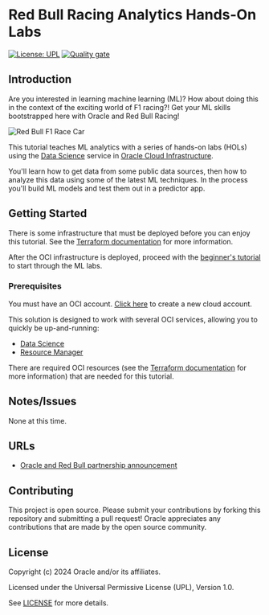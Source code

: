 # Red Bull Racing Analytics Hands-On Labs

[![License: UPL](https://img.shields.io/badge/license-UPL-green)](https://img.shields.io/badge/license-UPL-green) [![Quality gate](https://sonarcloud.io/api/project_badges/quality_gate?project=oracle-devrel_redbull-analytics-hol)](https://sonarcloud.io/dashboard?id=oracle-devrel_redbull-analytics-hol)

## Introduction

Are you interested in learning machine learning (ML)?  How about doing this in the context of the exciting world of F1 racing?!  Get your ML skills bootstrapped here with Oracle and Red Bull Racing!

![Red Bull F1 Race Car](./docs/SI202105091303_hires_jpeg_24bit_rgb.jpg)

This tutorial teaches ML analytics with a series of hands-on labs (HOLs) using the [Data Science](https://docs.oracle.com/en-us/iaas/data-science/using/data-science.htm) service in [Oracle Cloud Infrastructure](https://cloud.oracle.com/).

You'll learn how to get data from some public data sources, then how to analyze this data using some of the latest ML techniques. In the process you'll build ML models and test them out in a predictor app.

## Getting Started

There is some infrastructure that must be deployed before you can enjoy this tutorial.  See the [Terraform documentation](./terraform/README.md) for more information.

After the OCI infrastructure is deployed, proceed with the [beginner's tutorial](./beginners/README.md) to start through the ML labs.

### Prerequisites

You must have an OCI account.  [Click here](https://www.oracle.com/cloud/free/?source=:ow:o:s:nav::DevoGetStarted&intcmp=:ow:o:s:nav::DevoGetStarted) to create a new cloud account.

This solution is designed to work with several OCI services, allowing you to quickly be up-and-running:
* [Data Science](https://docs.oracle.com/en-us/iaas/data-science/using/data-science.htm)
* [Resource Manager](https://docs.oracle.com/en-us/iaas/Content/ResourceManager/Concepts/landing.htm)

There are required OCI resources (see the [Terraform documentation](./terraform/README.md) for more information) that are needed for this tutorial.

## Notes/Issues

None at this time.

## URLs

* [Oracle and Red Bull partnership announcement](https://www.oracle.com/news/announcement/oracle-cloud-red-bull-racing-honda-032521.html)

## Contributing

This project is open source.  Please submit your contributions by forking this repository and submitting a pull request!  Oracle appreciates any contributions that are made by the open source community.

## License

Copyright (c) 2024 Oracle and/or its affiliates.

Licensed under the Universal Permissive License (UPL), Version 1.0.

See [LICENSE](LICENSE.txt) for more details.

